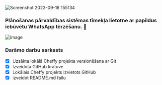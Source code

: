 ![Screenshot 2023-09-18 155134](https://github.com/robertsalonderis/WRELO/assets/98739453/d8c11222-5b18-41df-a502-53c07f071a12)

### Plānošanas pārvaldības sistēmas tīmekļa lietotne ar papildus iebūvētu WhatsApp tērzēšanu. :rocket:


![image](https://github.com/robertsalonderis/WRELO/assets/98739453/6bb1cccf-4c6c-40ca-9c22-dffb8ba56070)


### **Darāmo darbu sarkasts**
- [x] Uzsākta lokālā Cheffy projekta versionēšana ar Git
- [x] Izveidota GitHub krātuve
- [x] Lokālais Cheffy projekts izvietots GitHub
- [x] izveidot README.md failu
